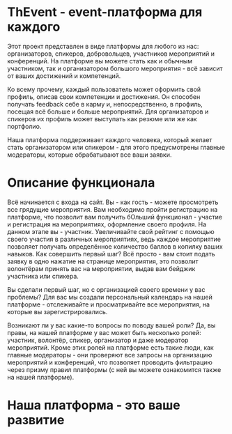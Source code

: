# ThEvent - event-платформа для каждого

Этот проект представлен в виде платформы для любого из нас: организаторов, спикеров, добровольцев, участников мероприятий и конференций. На платформе вы можете стать как и обычным участником, так и организатором большого мероприятия - всё зависит от ваших достижений и компетенций. 

Ко всему прочему, каждый пользователь может оформить свой профиль, описав свои компетенции и достижения. Он способен получать feedback себе в карму и, непосредственно, в профиль, посещая всё больше и больше мероприятий. Для организаторов и спикеров их профиль может выступать как резюме или же как портфолио. 

Наша платформа поддерживает каждого человека, который желает стать организатором или спикером - для этого предусмотрены главные модераторы, которые обрабатывают все ваши заявки. 

# Описание функционала

Всё начинается с входа на сайт. Вы - как гость - можете просмотреть все грядущие мероприятия. Вам необходимо пройти регистрацию на платформе, что позволит вам получить бОльший функционал - участие и регистрация на мероприятиях, оформление своего профиля. На данном этапе вы - участник. Увеличивайте свой рейтинг с помощью своего участия в различных мероприятиях, ведь каждое мероприятие позволяет  получать определённое количество баллов в копилку ваших навыков. Как совершить первый шаг? Всё просто - вам стоит подать заявку в одно нажатие на странице мероприятия, это позволит волонтёрам принять вас на мероприятии, выдав вам бейджик участника или спикера. 

Вы сделали первый шаг, но с организацией своего времени у вас проблемы? Для вас мы создали персональный календарь на нашей платформе - отслеживайте и просматривайте все мероприятия, на которые вы зарегистрировались. 

Возникают ли у вас какие-то вопросы по поводу вашей роли? Да, вы правы, на нашей платформе у вас может быть несколько ролей: участник, волонтёр, спикер, организатор и даже модератор мероприятий. Кроме этих ролей на платформе есть такие люди, как главные модераторы - они проверяют все запросы на организацию мероприятий и конференций, что позволяет проводить фильтрацию через призму правил платформы (с ней вы можете ознакомится также на нашей платформе). 

# Наша платформа - это ваше развитие
